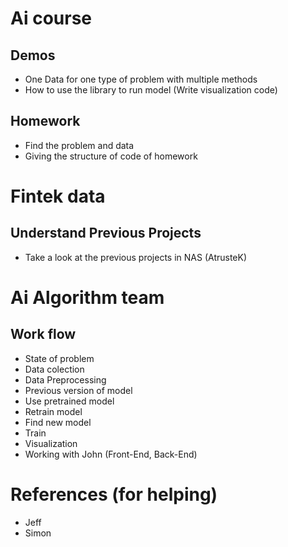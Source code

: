 # Ai course
## Demos
-   One Data for one type of problem with multiple methods
-   How to use the library to run model (Write visualization code)
## Homework
-   Find the problem and data
-   Giving the structure of code of homework
# Fintek data
## Understand Previous Projects 
-   Take a look at the previous projects in NAS (AtrusteK)
# Ai Algorithm team
## Work flow
-   State of problem
-   Data colection
-   Data Preprocessing
-   Previous version of model
-   Use pretrained model
-   Retrain model
-   Find new model
-   Train
-   Visualization
-   Working with John (Front-End, Back-End)
# References (for helping)
-   Jeff
-   Simon